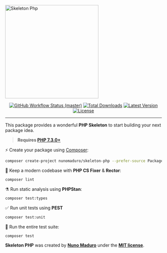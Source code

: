 <p align="left">
    <img src="https://raw.githubusercontent.com/nunomaduro/skeleton-php/master/docs/example.png" height="300" alt="Skeleton Php">
    <p align="center">
        <a href="https://github.com/nunomaduro/skeleton-php/actions"><img alt="GitHub Workflow Status (master)" src="https://img.shields.io/github/workflow/status/nunomaduro/skeleton-php/Tests/master"></a>
        <a href="https://packagist.org/packages/nunomaduro/skeleton-php"><img alt="Total Downloads" src="https://img.shields.io/packagist/dt/nunomaduro/skeleton-php"></a>
        <a href="https://packagist.org/packages/nunomaduro/skeleton-php"><img alt="Latest Version" src="https://img.shields.io/packagist/v/nunomaduro/skeleton-php"></a>
        <a href="https://packagist.org/packages/nunomaduro/skeleton-php"><img alt="License" src="https://img.shields.io/packagist/l/nunomaduro/skeleton-php"></a>
    </p>
</p>

------
This package provides a wonderful **PHP Skeleton** to start building your next package idea.

> **Requires [PHP 7.3.0+](https://php.net/releases/)**

⚡️ Create your package using [Composer](https://getcomposer.org):

```bash
composer create-project nunomaduro/skeleton-php --prefer-source PackageName
```

🧹 Keep a modern codebase with **PHP CS Fixer** & **Rector**:
```bash
composer lint
```

⚗️ Run static analysis using **PHPStan**:
```bash
composer test:types
```

✅ Run unit tests using **PEST**
```bash
composer test:unit
```

🚀 Run the entire test suite:
```bash
composer test
```

**Skeleton PHP** was created by **[Nuno Maduro](https://twitter.com/enunomaduro)** under the **[MIT license](https://opensource.org/licenses/MIT)**.
